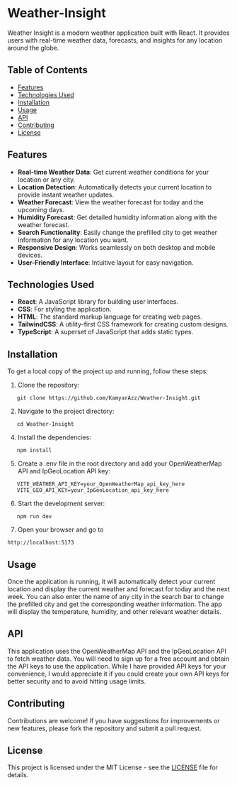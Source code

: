 # Weather-Insight

Weather Insight is a modern weather application built with React. It provides users with real-time weather data, forecasts, and insights for any location around the globe.

## Table of Contents

- [Features](#features)
- [Technologies Used](#technologies-used)
- [Installation](#installation)
- [Usage](#usage)
- [API](#api)
- [Contributing](#contributing)
- [License](#license)

## Features

- **Real-time Weather Data**: Get current weather conditions for your location or any city.
- **Location Detection**: Automatically detects your current location to provide instant weather updates.
- **Weather Forecast**: View the weather forecast for today and the upcoming days.
- **Humidity Forecast**: Get detailed humidity information along with the weather forecast.
- **Search Functionality**: Easily change the prefilled city to get weather information for any location you want.
- **Responsive Design**: Works seamlessly on both desktop and mobile devices.
- **User-Friendly Interface**: Intuitive layout for easy navigation.

## Technologies Used

- **React**: A JavaScript library for building user interfaces.
- **CSS**: For styling the application.
- **HTML**: The standard markup language for creating web pages.
- **TailwindCSS**: A utility-first CSS framework for creating custom designs.
- **TypeScript**: A superset of JavaScript that adds static types.

## Installation

To get a local copy of the project up and running, follow these steps:

1. Clone the repository:

```
   git clone https://github.com/KamyarAzz/Weather-Insight.git
```

2. Navigate to the project directory:

```
   cd Weather-Insight
```

4. Install the dependencies:

```
   npm install
```

5. Create a .env file in the root directory and add your OpenWeatherMap API and IpGeoLocation API key:

```
   VITE_WEATHER_API_KEY=your_OpenWeatherMap_api_key_here
   VITE_GEO_API_KEY=your_IpGeoLocation_api_key_here
```

6. Start the development server:

```
   npm run dev
```

7. Open your browser and go to

```
http://localhost:5173
```

## Usage

Once the application is running, it will automatically detect your current location and display the current weather and forecast for today and the next week. You can also enter the name of any city in the search bar to change the prefilled city and get the corresponding weather information. The app will display the temperature, humidity, and other relevant weather details.

## API

This application uses the OpenWeatherMap API and the IpGeoLocation API to fetch weather data. You will need to sign up for a free account and obtain the API keys to use the application. While I have provided API keys for your convenience, I would appreciate it if you could create your own API keys for better security and to avoid hitting usage limits.

## Contributing

Contributions are welcome! If you have suggestions for improvements or new features, please fork the repository and submit a pull request.

## License

This project is licensed under the MIT License - see the [LICENSE](LICENSE) file for details.
